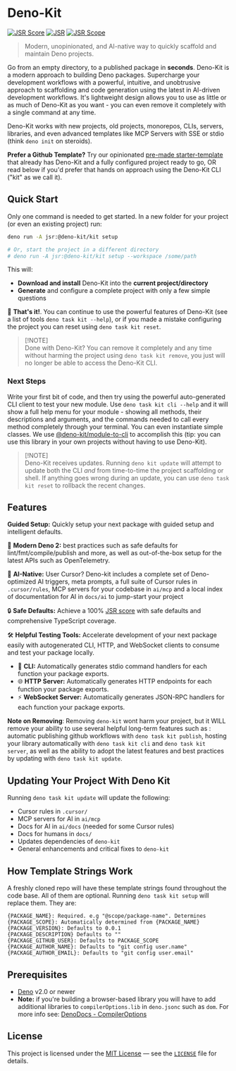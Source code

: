 # **Deno-Kit**

[![JSR Score](https://jsr.io/badges/@deno-kit/kit/score)](https://jsr.io/@deno-kit/kit)
[![JSR](https://jsr.io/badges/@deno-kit/kit)](https://jsr.io/@deno-kit/kit)
[![JSR Scope](https://jsr.io/badges/@deno-kit)](https://jsr.io/@deno-kit)

> Modern, unopinionated, and AI-native way to quickly scaffold and maintain Deno projects.

Go from an empty directory, to a published package in **seconds**. Deno-Kit is a modern approach to building Deno packages. Supercharge your development workflows with a powerful, intuitive, and unobtrusive approach to scaffolding and code generation using the latest in AI-driven development workflows. It's lightweight design allows you to use as little or as much of Deno-Kit as you want - you can even remove it completely with a single command at any time.

Deno-Kit works with new projects, old projects, monorepos, CLIs, servers, libraries, and even advanced templates like MCP Servers with SSE or stdio (think `deno init` on steroids).

**Prefer a Github Template?** Try our opinionated [pre-made starter-template](https://github.com/zackiles/deno-kit-starter-template) that already has Deno-Kit and a fully configured project ready to go, OR read below if you'd prefer that hands on approach using the Deno-Kit CLI ("kit" as we call it).

## **Quick Start**

Only one command is needed to get started. In a new folder for your project (or even an existing project) run:

```sh
deno run -A jsr:@deno-kit/kit setup

# Or, start the project in a different directory
# deno run -A jsr:@deno-kit/kit setup --workspace /some/path
```

This will:

- **Download and install** Deno-Kit into the **current project/directory**
- **Generate** and configure a complete project with only a few simple questions

🚀 **That's it!**. You can continue to use the powerful features of Deno-Kit (see a list of tools `deno task kit --help`), or if you made a mistake configuring the project you can reset using `deno task kit reset`.

> [!NOTE]\
> Done with Deno-Kit? You can remove it completely and any time without harming the project using `deno task kit remove`, you just will no longer be able to access the Deno-Kit CLI.

### **Next Steps**

Write your first bit of code, and then try using the powerful auto-generated CLI client to test your new module. Use `deno task kit cli --help` and it will show a full help menu for your module - showing all methods, their descriptions and arguments, and the commands needed to call every method completely through your terminal. You can even instantiate simple classes. We use [@deno-kit/module-to-cli](https://jsr.io/@deno-kit/module-to-cli) to accomplish this (tip: you can use this library in your own projects without having to use Deno-Kit).

> [!NOTE]\
> Deno-Kit receives updates. Running `deno kit update` will attempt to update both the CLI _and_ from time-to-time the project scaffolding or shell. If anything goes wrong during an update, you can use `deno task kit reset` to rollback the recent changes.

## **Features**

**Guided Setup:** Quickly setup your next package with guided setup and intelligent defaults.

🦖 **Modern Deno 2:** best practices such as safe defaults for lint/fmt/compile/publish and more, as well as out-of-the-box setup for the latest APIs such as OpenTelemetry.

🤖 **AI-Native:** User Cursor? Deno-kit includes a complete set of Deno-optimized AI triggers, meta prompts, a full suite of Cursor rules in `.cursor/rules`, MCP servers for your codebase in `ai/mcp` and a local index of documentation for AI in `docs/ai` to jump-start your project

🔒 **Safe Defaults:** Achieve a 100% [JSR score](https://jsr.io/docs/scoring) with safe defaults and comprehensive TypeScript coverage.

🛠 **Helpful Testing Tools:**
Accelerate development of your next package easily with autogenerated CLI, HTTP, and WebSocket clients to consume and test your package locally.

- 🔹 **CLI:** Automatically generates stdio command handlers for each function your package exports.
- 🌐 **HTTP Server:** Automatically generates HTTP endpoints for each function your package exports.
- ⚡ **WebSocket Server:** Automatically generates JSON-RPC handlers for each function your package exports.

**Note on Removing**: Removing `deno-kit` wont harm your project, but it WILL remove your ability to use several helpful long-term features such as : automatic publishing github workflows with `deno task kit publish`, hosting your library automatically with `deno task kit cli` and `deno task kit server`, as well as the ability to adopt the latest features and best practices by updating with `deno task kit update`.

## **Updating Your Project With Deno Kit**

Running `deno task kit update` will update the following:

- Cursor rules in `.cursor/`
- MCP servers for AI in `ai/mcp`
- Docs for AI in `ai/docs` (needed for some Cursor rules)
- Docs for humans in `docs/`
- Updates dependencies of `deno-kit`
- General enhancements and critical fixes to `deno-kit`

## **How Template Strings Work**

A freshly cloned repo will have these template strings found throughout the code base. All of them are optional. Running `deno task kit setup` will replace them. They are:

```text
{PACKAGE_NAME}: Required. e.g "@scope/package-name". Determines {PACKAGE_SCOPE}: Automatically determined from {PACKAGE_NAME}
{PACKAGE_VERSION}: Defaults to 0.0.1
{PACKAGE_DESCRIPTION} Defaults to ""
{PACKAGE_GITHUB_USER}: Defaults to PACKAGE_SCOPE
{PACKAGE_AUTHOR_NAME}: Defaults to "git config user.name"
{PACKAGE_AUTHOR_EMAIL}: Defaults to "git config user.email"
```

## **Prerequisites**

- [Deno](https://deno.com/) v2.0 or newer
- **Note:** if you're building a browser-based library you will have to add additional libraries to `compilerOptions.lib` in `deno.jsonc` such as `dom`. For more info see: [DenoDocs - CompilerOptions](https://docs.deno.com/runtime/reference/ts_config_migration/)

## **License**

This project is licensed under the [MIT License](https://opensource.org/licenses/MIT) — see the [`LICENSE`](LICENSE) file for details.
